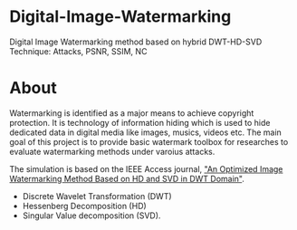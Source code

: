 # Digital-Image-Watermarking
Digital Image Watermarking method based on hybrid DWT-HD-SVD Technique: Attacks, PSNR, SSIM, NC

# About
Watermarking is identified as a major means to achieve copyright protection. It is technology of information hiding which is used to hide dedicated data in digital media like images, musics, videos etc. The main goal of this project is to provide basic watermark toolbox for researches to evaluate watermarking methods under varoius attacks.

The simulation is based on the IEEE Access journal, ["An Optimized Image Watermarking Method Based on HD and SVD in DWT Domain"](https://ieeexplore.ieee.org/document/8709684). 



* Discrete Wavelet Transformation (DWT)
* Hessenberg Decomposition (HD)
* Singular Value decomposition (SVD).
